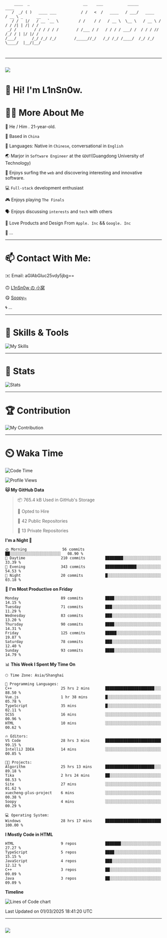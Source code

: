 ```

    ____  _                        __    ___           _____           ____           
   /  _/ ( )   ____ ___           / /   <  /   ____   / ___/   ____   / __ \ _      __
   / /   |/   / __ `__ \         / /    / /   / __ \  \__ \   / __ \ / / / /| | /| / /
 _/ /        / / / / / /        / /___ / /   / / / / ___/ /  / / / // /_/ / | |/ |/ / 
/___/       /_/ /_/ /_/        /_____//_/   /_/ /_/ /____/  /_/ /_/ \____/  |__/|__/  
                                                                                      
                                          

```

---

##
![](https://raw.githubusercontent.com/lin-snow/lin-snow/output/github-contribution-grid-snake-dark.svg)

# 👋 Hi! I'm L1nSn0w.

# 👨‍💻 More About Me

🤠 He / Him . 21-year-old.

🎈 Based in `China`
  
🤔 Languages: Native in `Chinese`, conversational in `English`

🌏 Marjor in `Software Engineer` at the `GDUT`(Guangdong University of Technology)

🛟 Enjoys surfing the `web` and discovering interesting and innovative software.

💻 `Full-stack` development enthusiast

🎮 Enjoys playing `The Finals`

🗣️ Enjoys discussing `interests` and `tech` with others

👾 Love Products and Design From `Apple. Inc` && `Google. Inc`  

🤪 ...

---

# 📫 Contact With Me:

✉️ Email: aGlAbGluc25vdy5jbg==

🙃 [L1nSn0w の 小窝](https://linsnow.cn)

😋 [Soopy~](https://soopy.cn)

🌀 ...

---

# 🔮 Skills & Tools

![My Skills](/assets/skillicons.svg)

---

# 🍟 Stats

![Stats](https://github-profile-trophy.vercel.app/?username=lin-snow&theme=nord&no-frame=true&column=9)

<!-- <div style="text-align: center;">
    <a href="https://github.com/lin-snow">
        <img align="center" src="https://githubstat.linsnow.cn/api/top-langs/?username=lin-snow&layout=donut&langs_count=8" />
    </a>
    <a href="https://github.com/lin-snow">
        <img align="center" src="https://githubstat.linsnow.cn/api?username=lin-snow&count_private=true&show_icons=true&theme=default&show=reviews,discussions_started,discussions_answered,prs_merged,prs_merged_percentage" />
    </a>
</div> -->

---

# 🏆 Contribution

![My Contribution](https://activitygraph.linsnow.cn/graph?username=lin-snow&theme=github-compact&days=30)

---

# ⏲️ Waka Time

<!--START_SECTION:waka-->
![Code Time](http://img.shields.io/badge/Code%20Time-491%20hrs%2028%20mins-blue)

![Profile Views](http://img.shields.io/badge/Profile%20Views-75-blue)

**🐱 My GitHub Data** 

> 📦 765.4 kB Used in GitHub's Storage 
 > 
> 💼 Opted to Hire
 > 
> 📜 42 Public Repositories 
 > 
> 🔑 13 Private Repositories 
 > 
**I'm a Night 🦉** 

```text
🌞 Morning                56 commits          ██░░░░░░░░░░░░░░░░░░░░░░░   08.90 % 
🌆 Daytime                210 commits         ████████░░░░░░░░░░░░░░░░░   33.39 % 
🌃 Evening                343 commits         ██████████████░░░░░░░░░░░   54.53 % 
🌙 Night                  20 commits          █░░░░░░░░░░░░░░░░░░░░░░░░   03.18 % 
```
📅 **I'm Most Productive on Friday** 

```text
Monday                   89 commits          ████░░░░░░░░░░░░░░░░░░░░░   14.15 % 
Tuesday                  71 commits          ███░░░░░░░░░░░░░░░░░░░░░░   11.29 % 
Wednesday                83 commits          ███░░░░░░░░░░░░░░░░░░░░░░   13.20 % 
Thursday                 90 commits          ████░░░░░░░░░░░░░░░░░░░░░   14.31 % 
Friday                   125 commits         █████░░░░░░░░░░░░░░░░░░░░   19.87 % 
Saturday                 78 commits          ███░░░░░░░░░░░░░░░░░░░░░░   12.40 % 
Sunday                   93 commits          ████░░░░░░░░░░░░░░░░░░░░░   14.79 % 
```


📊 **This Week I Spent My Time On** 

```text
🕑︎ Time Zone: Asia/Shanghai

💬 Programming Languages: 
C++                      25 hrs 2 mins       ██████████████████████░░░   88.50 % 
Vue.js                   1 hr 38 mins        █░░░░░░░░░░░░░░░░░░░░░░░░   05.78 % 
TypeScript               35 mins             █░░░░░░░░░░░░░░░░░░░░░░░░   02.11 % 
SCSS                     16 mins             ░░░░░░░░░░░░░░░░░░░░░░░░░   00.96 % 
HTML                     10 mins             ░░░░░░░░░░░░░░░░░░░░░░░░░   00.62 % 

🔥 Editors: 
VS Code                  28 hrs 3 mins       █████████████████████████   99.15 % 
IntelliJ IDEA            14 mins             ░░░░░░░░░░░░░░░░░░░░░░░░░   00.85 % 

🐱‍💻 Projects: 
Algorithm                25 hrs 13 mins      ██████████████████████░░░   89.18 % 
Tika                     2 hrs 24 mins       ██░░░░░░░░░░░░░░░░░░░░░░░   08.53 % 
Site                     27 mins             ░░░░░░░░░░░░░░░░░░░░░░░░░   01.62 % 
xuecheng-plus-project    6 mins              ░░░░░░░░░░░░░░░░░░░░░░░░░   00.38 % 
Soopy                    4 mins              ░░░░░░░░░░░░░░░░░░░░░░░░░   00.29 % 

💻 Operating System: 
Windows                  28 hrs 17 mins      █████████████████████████   100.00 % 
```

**I Mostly Code in HTML** 

```text
HTML                     9 repos             ███████░░░░░░░░░░░░░░░░░░   27.27 % 
TypeScript               5 repos             ████░░░░░░░░░░░░░░░░░░░░░   15.15 % 
JavaScript               4 repos             ███░░░░░░░░░░░░░░░░░░░░░░   12.12 % 
C++                      3 repos             ██░░░░░░░░░░░░░░░░░░░░░░░   09.09 % 
Java                     3 repos             ██░░░░░░░░░░░░░░░░░░░░░░░   09.09 % 
```



**Timeline**

![Lines of Code chart](https://raw.githubusercontent.com/lin-snow/lin-snow/main/assets/bar_graph.png)


 Last Updated on 01/03/2025 18:41:20 UTC
<!--END_SECTION:waka-->



---
##
![](./profile-3d-contrib/profile-night-rainbow.svg)
